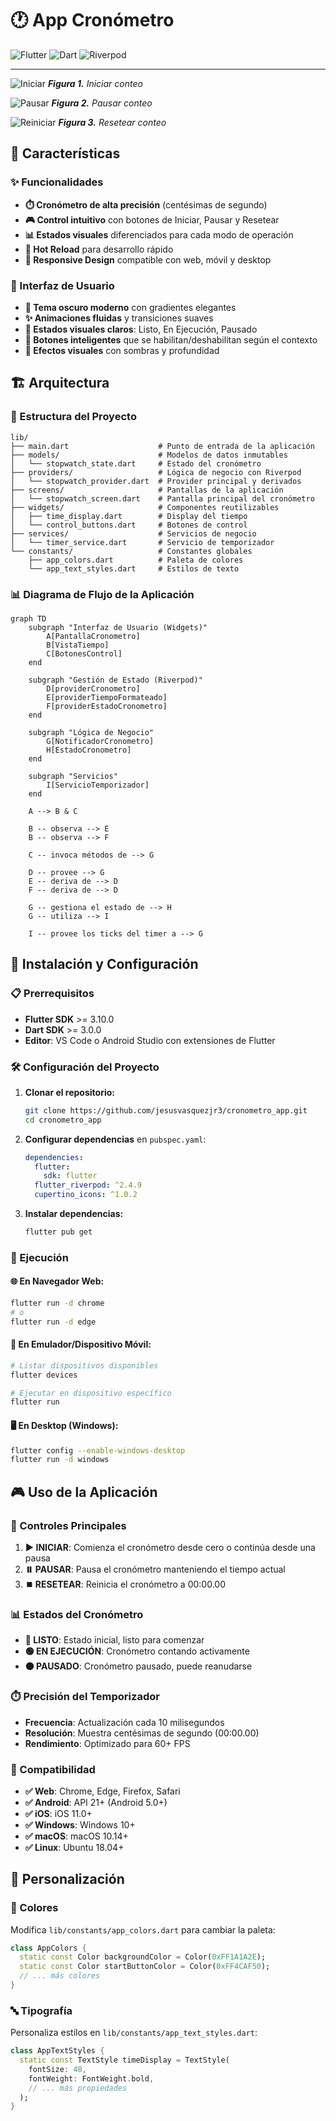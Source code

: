 # 🕐 App Cronómetro

![Flutter](https://img.shields.io/badge/Flutter-02569B?style=for-the-badge&logo=flutter&logoColor=white)
![Dart](https://img.shields.io/badge/Dart-0175C2?style=for-the-badge&logo=dart&logoColor=white)
![Riverpod](https://img.shields.io/badge/Riverpod-1976D2?style=for-the-badge&logo=flutter&logoColor=white)

---

![Iniciar](static/Iniciar.gif)
***Figura 1.** Iniciar conteo*

![Pausar](static/Pausar.gif)
***Figura 2.** Pausar conteo*

![Reiniciar](static/Resetear.gif)
***Figura 3.** Resetear conteo*

## 📱 Características

### ✨ Funcionalidades

  - **⏱️ Cronómetro de alta precisión** (centésimas de segundo)
  - **🎮 Control intuitivo** con botones de Iniciar, Pausar y Resetear
  - **📊 Estados visuales** diferenciados para cada modo de operación
  - **🔄 Hot Reload** para desarrollo rápido
  - **📱 Responsive Design** compatible con web, móvil y desktop

### 🎨 Interfaz de Usuario

  - **🌙 Tema oscuro moderno** con gradientes elegantes
  - **✨ Animaciones fluidas** y transiciones suaves
  - **🎯 Estados visuales claros**: Listo, En Ejecución, Pausado
  - **🔘 Botones inteligentes** que se habilitan/deshabilitan según el contexto
  - **💫 Efectos visuales** con sombras y profundidad

## 🏗️ Arquitectura

### 📂 Estructura del Proyecto

```
lib/
├── main.dart                    # Punto de entrada de la aplicación
├── models/                      # Modelos de datos inmutables
│   └── stopwatch_state.dart     # Estado del cronómetro
├── providers/                   # Lógica de negocio con Riverpod
│   └── stopwatch_provider.dart  # Provider principal y derivados
├── screens/                     # Pantallas de la aplicación
│   └── stopwatch_screen.dart    # Pantalla principal del cronómetro
├── widgets/                     # Componentes reutilizables
│   ├── time_display.dart        # Display del tiempo
│   └── control_buttons.dart     # Botones de control
├── services/                    # Servicios de negocio
│   └── timer_service.dart       # Servicio de temporizador
└── constants/                   # Constantes globales
    ├── app_colors.dart          # Paleta de colores
    └── app_text_styles.dart     # Estilos de texto
```

### 📊 Diagrama de Flujo de la Aplicación

```mermaid
graph TD
    subgraph "Interfaz de Usuario (Widgets)"
        A[PantallaCronometro]
        B[VistaTiempo]
        C[BotonesControl]
    end

    subgraph "Gestión de Estado (Riverpod)"
        D[providerCronometro]
        E[providerTiempoFormateado]
        F[providerEstadoCronometro]
    end

    subgraph "Lógica de Negocio"
        G[NotificadorCronometro]
        H[EstadoCronometro]
    end

    subgraph "Servicios"
        I[ServicioTemporizador]
    end

    A --> B & C

    B -- observa --> E
    B -- observa --> F

    C -- invoca métodos de --> G

    D -- provee --> G
    E -- deriva de --> D
    F -- deriva de --> D

    G -- gestiona el estado de --> H
    G -- utiliza --> I

    I -- provee los ticks del timer a --> G
```

## 🚀 Instalación y Configuración

### 📋 Prerrequisitos

  - **Flutter SDK** \>= 3.10.0
  - **Dart SDK** \>= 3.0.0
  - **Editor**: VS Code o Android Studio con extensiones de Flutter

### 🛠️ Configuración del Proyecto

1.  **Clonar el repositorio:**

    ```bash
    git clone https://github.com/jesusvasquezjr3/cronometro_app.git
    cd cronometro_app
    ```

2.  **Configurar dependencias** en `pubspec.yaml`:

    ```yaml
    dependencies:
      flutter:
        sdk: flutter
      flutter_riverpod: ^2.4.9
      cupertino_icons: ^1.0.2
    ```

3.  **Instalar dependencias:**

    ```bash
    flutter pub get
    ```

### 🎯 Ejecución

#### 🌐 En Navegador Web:

```bash
flutter run -d chrome
# o
flutter run -d edge
```

#### 📱 En Emulador/Dispositivo Móvil:

```bash
# Listar dispositivos disponibles
flutter devices

# Ejecutar en dispositivo específico
flutter run
```

#### 🖥️ En Desktop (Windows):

```bash
flutter config --enable-windows-desktop
flutter run -d windows
```

## 🎮 Uso de la Aplicación

### 🎯 Controles Principales

1.  **▶️ INICIAR**: Comienza el cronómetro desde cero o continúa desde una pausa
2.  **⏸️ PAUSAR**: Pausa el cronómetro manteniendo el tiempo actual
3.  **⏹️ RESETEAR**: Reinicia el cronómetro a 00:00.00

### 📊 Estados del Cronómetro

  - **🔵 LISTO**: Estado inicial, listo para comenzar
  - **🟢 EN EJECUCIÓN**: Cronómetro contando activamente
  - **🟠 PAUSADO**: Cronómetro pausado, puede reanudarse

### ⏱️ Precisión del Temporizador

  - **Frecuencia**: Actualización cada 10 milisegundos
  - **Resolución**: Muestra centésimas de segundo (00:00.00)
  - **Rendimiento**: Optimizado para 60+ FPS

### 📱 Compatibilidad

  - **✅ Web**: Chrome, Edge, Firefox, Safari
  - **✅ Android**: API 21+ (Android 5.0+)
  - **✅ iOS**: iOS 11.0+
  - **✅ Windows**: Windows 10+
  - **✅ macOS**: macOS 10.14+
  - **✅ Linux**: Ubuntu 18.04+

## 🎨 Personalización

### 🌈 Colores

Modifica `lib/constants/app_colors.dart` para cambiar la paleta:

```dart
class AppColors {
  static const Color backgroundColor = Color(0xFF1A1A2E);
  static const Color startButtonColor = Color(0xFF4CAF50);
  // ... más colores
}
```

### 🔤 Tipografía

Personaliza estilos en `lib/constants/app_text_styles.dart`:

```dart
class AppTextStyles {
  static const TextStyle timeDisplay = TextStyle(
    fontSize: 48,
    fontWeight: FontWeight.bold,
    // ... más propiedades
  );
}
```




